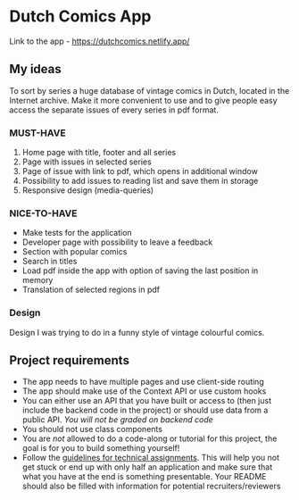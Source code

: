 # Dutch Comics App

Link to the app - https://dutchcomics.netlify.app/

## My ideas

To sort by series a huge database of vintage comics in Dutch, located in the Internet archive. Make it more convenient to use and to give people easy access the separate issues of every series in pdf format.

### MUST-HAVE
1. Home page with title, footer and all series
2. Page with issues in selected series
3. Page of issue with link to pdf, which opens in additional window
4. Possibility to add issues to reading list and save them in storage
5. Responsive design (media-queries)
   
### NICE-TO-HAVE
- Make tests for the application
- Developer page with possibility to leave a feedback
- Section with popular comics
- Search in titles
- Load pdf inside the app with option of saving the last position in memory
- Translation of selected regions in pdf

### Design
Design I was trying to do in a funny style of vintage colourful comics. 

## Project requirements

- The app needs to have multiple pages and use client-side routing
- The app should make use of the Context API or use custom hooks
- You can either use an API that you have built or access to (then just include the backend code in the project) or should use data from a public API. _You will not be graded on backend code_
- You should not use class components
- You are *not* allowed to do a code-along or tutorial for this project, the goal is for you to build something yourself!
- Follow the [guidelines for technical assignments](https://github.com/HackYourFuture/ta_guidelines). This will help you not get stuck or end up with only half an application and make sure that what you have at the end is something presentable. Your README should also be filled with information for potential recruiters/reviewers
